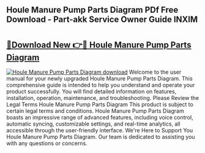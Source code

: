## Houle Manure Pump Parts Diagram PDf Free Download - Part-akk Service Owner Guide lNXIM

# <h2><a href="http://dfkn86d.blite.top/?on=Houle+Manure+Pump+Parts+Diagram">🔗Download New 👉🔴 Houle Manure Pump Parts Diagram</a></h2>

[![Houle Manure Pump Parts Diagram download](https://i.imgur.com/lujVjoI.png)](http://dfkn86d.blite.top/?on=Houle+Manure+Pump+Parts+Diagram)
Welcome to the user manual for your newly upgraded Houle Manure Pump Parts Diagram. This comprehensive guide is intended to help you understand and operate your product successfully. You will find detailed information on features, installation, operation, maintenance, and troubleshooting. Please Review the Legal Terms Houle Manure Pump Parts Diagram This product is subject to certain legal terms and conditions. Houle Manure Pump Parts Diagram boasts an impressive range of advanced features, including voice control, automatic syncing, customizable settings, and real-time analytics, all accessible through the user-friendly interface. We're Here to Support You Houle Manure Pump Parts Diagram. Our team is dedicated to assisting you with any questions or concerns.
